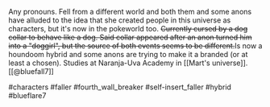 Any pronouns. Fell from a different world and both them and some anons have alluded to the idea that she created people in this universe as characters, but it's now in the pokeworld too. ~~Currently cursed by a dog collar to behave like a dog. Said collar appeared after an anon turned him into a "doggirl", but the source of both events seems to be different.~~Is now a houndoom hybrid and some anons are trying to make it a branded (or at least a chosen). Studies at Naranja-Uva Academy in [[Mart's universe]]. [[@bluefall7]]

#characters #faller #fourth_wall_breaker #self-insert_faller #hybrid  #blueflare7